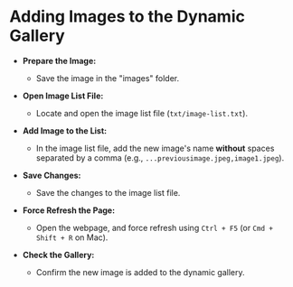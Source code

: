 # Adding Images to the Dynamic Gallery

- **Prepare the Image:**
  - Save the image in the "images" folder.

- **Open Image List File:**
  - Locate and open the image list file (`txt/image-list.txt`).

- **Add Image to the List:**
  - In the image list file, add the new image's name **without** spaces separated by a comma (e.g., `...previousimage.jpeg,image1.jpeg`).

- **Save Changes:**
  - Save the changes to the image list file.

- **Force Refresh the Page:**
  - Open the webpage, and force refresh using `Ctrl + F5` (or `Cmd + Shift + R` on Mac).

- **Check the Gallery:**
  - Confirm the new image is added to the dynamic gallery.
